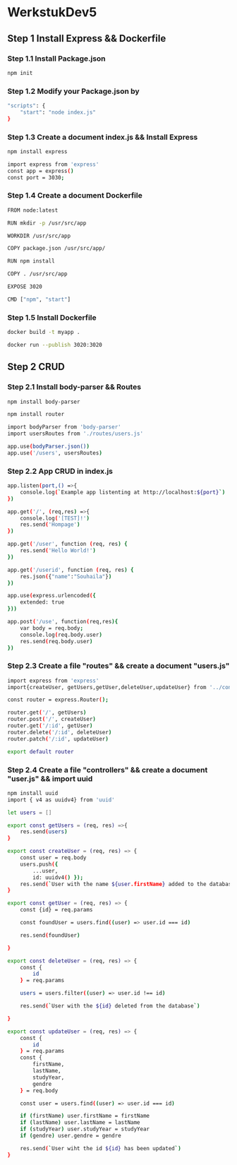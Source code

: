 # WerkstukDev5
## Step 1 Install Express && Dockerfile
### Step 1.1 Install Package.json
```bash
npm init 
```
### Step 1.2 Modify your Package.json by 
```bash
"scripts": {
    "start": "node index.js"
}
```
### Step 1.3 Create a document index.js && Install Express
```bash
npm install express 
```
```bash
import express from 'express'
const app = express()
const port = 3030;
```
### Step 1.4 Create a document Dockerfile
```bash
FROM node:latest

RUN mkdir -p /usr/src/app

WORKDIR /usr/src/app

COPY package.json /usr/src/app/

RUN npm install 

COPY . /usr/src/app

EXPOSE 3020 

CMD ["npm", "start"]
```
### Step 1.5 Install Dockerfile
```bash
docker build -t myapp .
```
```bash
docker run --publish 3020:3020
```
## Step 2 CRUD
### Step 2.1 Install body-parser && Routes
```bash
npm install body-parser
```
```bash
npm install router
```
```bash
import bodyParser from 'body-parser'
import usersRoutes from './routes/users.js'
```
```bash
app.use(bodyParser.json())
app.use('/users', usersRoutes) 
```

### Step 2.2 App CRUD in index.js
```bash
app.listen(port,() =>{
    console.log(`Example app listenting at http://localhost:${port}`)
})

app.get('/', (req,res) =>{
    console.log('[TEST]!')
    res.send('Hompage')
})

app.get('/user', function (req, res) { 
    res.send('Hello World!')
})

app.get('/userid', function (req, res) { 
    res.json({"name":"Souhaila"})
})

app.use(express.urlencoded({
    extended: true
}))

app.post('/use', function(req,res){
    var body = req.body;
    console.log(req.body.user)
    res.send(req.body.user)
})
```
### Step 2.3 Create a file "routes" && create a document "users.js"
```bash
import express from 'express'
import{createUser, getUsers,getUser,deleteUser,updateUser} from '../controllers/user.js'

const router = express.Router();

router.get('/', getUsers)
router.post('/', createUser)
router.get('/:id', getUser)
router.delete('/:id', deleteUser)
router.patch('/:id', updateUser)

export default router
```
### Step 2.4 Create a file "controllers" && create a document "user.js" && import uuid
```bash
npm install uuid
import { v4 as uuidv4} from 'uuid' 
```
```bash
let users = []

export const getUsers = (req, res) =>{
    res.send(users)
}

export const createUser = (req, res) => {
    const user = req.body
    users.push({
        ...user,
        id: uuidv4() });
    res.send(`User with the name ${user.firstName} added to the database`)
}

export const getUser = (req, res) => {
    const {id} = req.params

    const foundUser = users.find((user) => user.id === id)

    res.send(foundUser)

}

export const deleteUser = (req, res) => {
    const {
        id
    } = req.params

    users = users.filter((user) => user.id !== id)

    res.send(`User with the ${id} deleted from the database`)

}

export const updateUser = (req, res) => {
    const {
        id
    } = req.params
    const {
        firstName,
        lastName,
        studyYear,
        gendre
    } = req.body

    const user = users.find((user) => user.id === id)

    if (firstName) user.firstName = firstName
    if (lastName) user.lastName = lastName
    if (studyYear) user.studyYear = studyYear
    if (gendre) user.gendre = gendre

    res.send(`User wiht the id ${id} has been updated`) 
}

```

